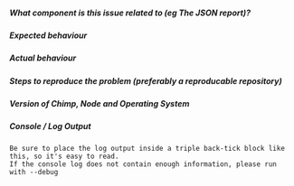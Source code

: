 ##### What component is this issue related to (eg The JSON report)?



#####  Expected behaviour



#####  Actual behaviour



##### Steps to reproduce the problem (preferably a reproducable repository)



#####  Version of Chimp, Node and Operating System



#####  Console / Log Output

```
Be sure to place the log output inside a triple back-tick block like this, so it's easy to read.
If the console log does not contain enough information, please run with --debug
```
